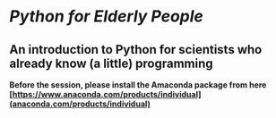 # *Python for Elderly People*
## An introduction to Python for scientists who already know (a little) programming


**Before the session, please install the Amaconda package from here [https://www.anaconda.com/products/individual](anaconda.com/products/individual)**
